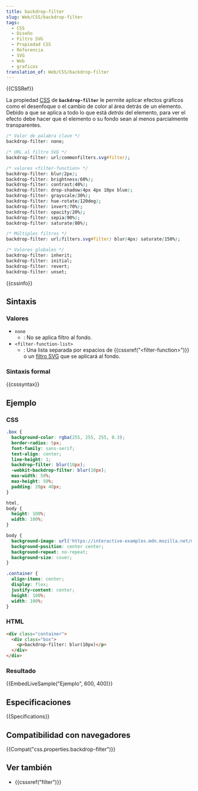 ```yaml
---
title: backdrop-filter
slug: Web/CSS/backdrop-filter
tags:
  - CSS
  - Diseño
  - Filtro SVG
  - Propiedad CSS
  - Referencia
  - SVG
  - Web
  - graficos
translation_of: Web/CSS/backdrop-filter
---
```


{{CSSRef}}

La propiedad [CSS](/es/docs/Web/CSS) de **`backdrop-filter`** le permite aplicar efectos gráficos como el desenfoque o el cambio de color al área detrás de un elemento. Debido a que se aplica a todo lo que está _detrás_ del elemento, para ver el efecto debe hacer que el elemento o su fondo sean al menos parcialmente transparentes.

```css
/* Valor de palabra clave */
backdrop-filter: none;

/* URL al filtro SVG */
backdrop-filter: url(commonfilters.svg#filter);

/* valores <filter-function> */
backdrop-filter: blur(2px);
backdrop-filter: brightness(60%);
backdrop-filter: contrast(40%);
backdrop-filter: drop-shadow(4px 4px 10px blue);
backdrop-filter: grayscale(30%);
backdrop-filter: hue-rotate(120deg);
backdrop-filter: invert(70%);
backdrop-filter: opacity(20%);
backdrop-filter: sepia(90%);
backdrop-filter: saturate(80%);

/* Múltiples filtros */
backdrop-filter: url(filters.svg#filter) blur(4px) saturate(150%);

/* Valores globales */
backdrop-filter: inherit;
backdrop-filter: initial;
backdrop-filter: revert;
backdrop-filter: unset;
```

{{cssinfo}}

## Sintaxis

### Valores

- `none`
  - : No se aplica filtro al fondo.
- `<filter-function-list>`
  - : Una lista separada por espacios de {{cssxref("&lt;filter-function&gt;")}} o un [filtro SVG](/es/docs/Web/SVG/Element/filter) que se aplicará al fondo.

### Sintaxis formal

{{csssyntax}}

## Ejemplo

### CSS

```css
.box {
  background-color: rgba(255, 255, 255, 0.3);
  border-radius: 5px;
  font-family: sans-serif;
  text-align: center;
  line-height: 1;
  backdrop-filter: blur(10px);
  -webkit-backdrop-filter: blur(10px);
  max-width: 50%;
  max-height: 50%;
  padding: 20px 40px;
}

html,
body {
  height: 100%;
  width: 100%;
}

body {
  background-image: url('https://interactive-examples.mdn.mozilla.net/media/examples/firefox-logo.svg');
  background-position: center center;
  background-repeat: no-repeat;
  background-size: cover;
}

.container {
  align-items: center;
  display: flex;
  justify-content: center;
  height: 100%;
  width: 100%;
}
```

### HTML

```html
<div class="container">
  <div class="box">
    <p>backdrop-filter: blur(10px)</p>
  </div>
</div>
```

### Resultado

{{EmbedLiveSample("Ejemplo", 600, 400)}}

## Especificaciones

{{Specifications}}

## Compatibilidad con navegadores

{{Compat("css.properties.backdrop-filter")}}

## Ver también

- {{cssxref("filter")}}
